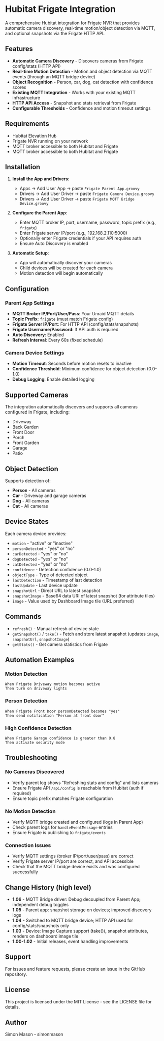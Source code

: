 # Hubitat Frigate Integration

A comprehensive Hubitat integration for Frigate NVR that provides automatic camera discovery, real-time motion/object detection via MQTT, and optional snapshots via the Frigate HTTP API.

## Features

- **Automatic Camera Discovery** - Discovers cameras from Frigate config/stats (HTTP API)
- **Real-time Motion Detection** - Motion and object detection via MQTT events (through an MQTT bridge device)
- **Object Recognition** - Person, car, dog, cat detection with confidence scores
- **Existing MQTT Integration** - Works with your existing MQTT infrastructure
- **HTTP API Access** - Snapshot and stats retrieval from Frigate
- **Configurable Thresholds** - Confidence and motion timeout settings

## Requirements

- Hubitat Elevation Hub
- Frigate NVR running on your network
- MQTT broker accessible to both Hubitat and Frigate
- MQTT broker accessible to both Hubitat and Frigate

## Installation

1. **Install the App and Drivers**:
   - Apps → Add User App → paste `Frigate Parent App.groovy`
   - Drivers → Add User Driver → paste `Frigate Camera Device.groovy`
   - Drivers → Add User Driver → paste `Frigate MQTT Bridge Device.groovy`

2. **Configure the Parent App**:
   - Enter MQTT broker IP, port, username, password, topic prefix (e.g., `frigate`)
   - Enter Frigate server IP/port (e.g., 192.168.2.110:5000)
   - Optionally enter Frigate credentials if your API requires auth
   - Ensure Auto Discovery is enabled

3. **Automatic Setup**:
   - App will automatically discover your cameras
   - Child devices will be created for each camera
   - Motion detection will begin automatically

## Configuration

### Parent App Settings

- **MQTT Broker IP/Port/User/Pass**: Your Unraid MQTT details
- **Topic Prefix**: `frigate` (must match Frigate config)
- **Frigate Server IP/Port**: For HTTP API (config/stats/snapshots)
- **Frigate Username/Password**: If API auth is required
- **Auto Discovery**: Enabled
- **Refresh Interval**: Every 60s (fixed schedule)

### Camera Device Settings

- **Motion Timeout**: Seconds before motion resets to inactive
- **Confidence Threshold**: Minimum confidence for object detection (0.0-1.0)
- **Debug Logging**: Enable detailed logging

## Supported Cameras

The integration automatically discovers and supports all cameras configured in Frigate, including:

- Driveway
- Back Garden
- Front Door
- Porch
- Front Garden
- Garage
- Patio

## Object Detection

Supports detection of:
- **Person** - All cameras
- **Car** - Driveway and garage cameras
- **Dog** - All cameras
- **Cat** - All cameras

## Device States

Each camera device provides:
- `motion` - "active" or "inactive"
- `personDetected` - "yes" or "no"
- `carDetected` - "yes" or "no"
- `dogDetected` - "yes" or "no"
- `catDetected` - "yes" or "no"
- `confidence` - Detection confidence (0.0-1.0)
- `objectType` - Type of detected object
- `lastDetection` - Timestamp of last detection
- `lastUpdate` - Last device update
- `snapshotUrl` - Direct URL to latest snapshot
- `snapshotImage` - Base64 data URI of latest snapshot (for attribute tiles)
- `image` - Value used by Dashboard Image tile (URL preferred)

## Commands

- `refresh()` - Manual refresh of device state
- `getSnapshot()` / `take()` - Fetch and store latest snapshot (updates `image`, `snapshotUrl`, `snapshotImage`)
- `getStats()` - Get camera statistics from Frigate

## Automation Examples

### Motion Detection
```
When Frigate Driveway motion becomes active
Then turn on driveway lights
```

### Person Detection
```
When Frigate Front Door personDetected becomes "yes"
Then send notification "Person at front door"
```

### High Confidence Detection
```
When Frigate Garage confidence is greater than 0.8
Then activate security mode
```

## Troubleshooting

### No Cameras Discovered
- Verify parent log shows "Refreshing stats and config" and lists cameras
- Ensure Frigate API `/api/config` is reachable from Hubitat (auth if required)
- Ensure topic prefix matches Frigate configuration

### No Motion Detection
- Verify MQTT bridge created and configured (logs in Parent App)
- Check parent logs for `handleEventMessage` entries
- Ensure Frigate is publishing to `frigate/events`

### Connection Issues
- Verify MQTT settings (broker IP/port/user/pass) are correct
- Verify Frigate server IP/port are correct, and API accessible
- Check that the MQTT bridge device exists and was configured successfully

## Change History (high level)

- **1.06** - MQTT Bridge driver: Debug decoupled from Parent App; independent debug toggles
- **1.05** - Parent app: snapshot storage on devices; improved discovery logs
- **1.04** - Switched to MQTT bridge device; HTTP API used for config/stats/snapshots only
- **1.03** - Device: Image Capture support (take()), snapshot attributes, renders on dashboard image tile
- **1.00-1.02** - Initial releases, event handling improvements

## Support

For issues and feature requests, please create an issue in the GitHub repository.

## License

This project is licensed under the MIT License - see the LICENSE file for details.

## Author

Simon Mason - simonmason
